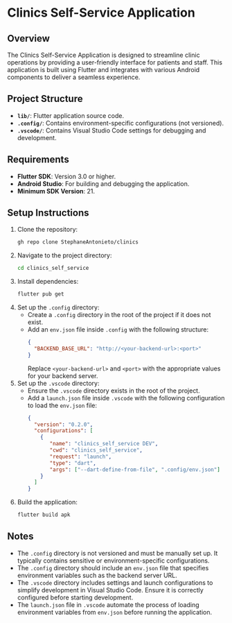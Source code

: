 # Clinics Self-Service Application

## Overview

The Clinics Self-Service Application is designed to streamline clinic operations by providing a user-friendly interface for patients and staff. This application is built using Flutter and integrates with various Android components to deliver a seamless experience.

## Project Structure

- **`lib/`**: Flutter application source code.
- **`.config/`**: Contains environment-specific configurations (not versioned).
- **`.vscode/`**: Contains Visual Studio Code settings for debugging and development.

## Requirements

- **Flutter SDK**: Version 3.0 or higher.
- **Android Studio**: For building and debugging the application.
- **Minimum SDK Version**: 21.

## Setup Instructions

1. Clone the repository:
   ```bash
   gh repo clone StephaneAntonieto/clinics
   ```
2. Navigate to the project directory:
   ```bash
   cd clinics_self_service
   ```
3. Install dependencies:
   ```bash
   flutter pub get
   ```
4. Set up the `.config` directory:
   - Create a `.config` directory in the root of the project if it does not exist.
   - Add an `env.json` file inside `.config` with the following structure:
     ```json
     {
       "BACKEND_BASE_URL": "http://<your-backend-url>:<port>"
     }
     ```
     Replace `<your-backend-url>` and `<port>` with the appropriate values for your backend server.
5. Set up the `.vscode` directory:
   - Ensure the `.vscode` directory exists in the root of the project.
   - Add a `launch.json` file inside `.vscode` with the following configuration to load the `env.json` file:
     ```json
     {
       "version": "0.2.0",
       "configurations": [
         {
            "name": "clinics_self_service DEV",
            "cwd": "clinics_self_service",
            "request": "launch",
            "type": "dart",
            "args": ["--dart-define-from-file", ".config/env.json"]
         }
       ]
     }
     ```
6. Build the application:
   ```bash
   flutter build apk
   ```

## Notes

- The `.config` directory is not versioned and must be manually set up. It typically contains sensitive or environment-specific configurations.
- The `.config` directory should include an `env.json` file that specifies environment variables such as the backend server URL.
- The `.vscode` directory includes settings and launch configurations to simplify development in Visual Studio Code. Ensure it is correctly configured before starting development.
- The `launch.json` file in `.vscode` automate the process of loading environment variables from `env.json` before running the application.
